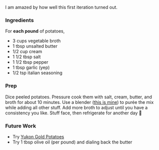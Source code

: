 I am amazed by how well this first iteration turned out.

### Ingredients

For **each pound** of potatoes,

* 3 cups vegetable broth
* 1 tbsp unsalted butter
* 1/2 cup cream
* 1 1/2 tbsp salt
* 1 1/2 tbsp pepper
* 1 tbsp garlic (yep)
* 1/2 tsp italian seasoning

### Prep

Dice peeled potatoes. Pressure cook them with salt, cream, butter, and broth for about 10 minutes. Use a blender ([this is mine](https://www.kohls.com/product/prd-924305/calphalon-immersion-hand-blender.jsp)) to purée the mix while adding all other stuff. Add more broth to adjust until you have a consistency you like. Stuff face, then refrigerate for another day 💖

### Future Work

* Try [Yukon Gold Potatoes](https://www.myrecipes.com/extracrispy/whats-the-difference-between-russet-red-and-yukon-gold-potatoes)
* Try 1 tbsp olive oil (per pound) and dialing back the butter
